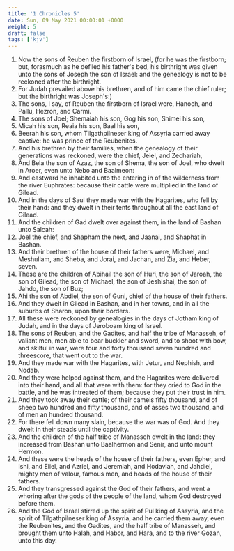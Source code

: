 ```yaml
---
title: '1 Chronicles 5'
date: Sun, 09 May 2021 00:00:01 +0000
weight: 5
draft: false
tags: ['kjv'] 
---
```


1. Now the sons of Reuben the firstborn of Israel, (for he was the firstborn; but, forasmuch as he defiled his father's bed, his birthright was given unto the sons of Joseph the son of Israel: and the genealogy is not to be reckoned after the birthright.
2. For Judah prevailed above his brethren, and of him came the chief ruler; but the birthright was Joseph's:)
3. The sons, I say, of Reuben the firstborn of Israel were, Hanoch, and Pallu, Hezron, and Carmi.
4. The sons of Joel; Shemaiah his son, Gog his son, Shimei his son,
5. Micah his son, Reaia his son, Baal his son,
6. Beerah his son, whom Tilgathpilneser king of Assyria carried away captive: he was prince of the Reubenites.
7. And his brethren by their families, when the genealogy of their generations was reckoned, were the chief, Jeiel, and Zechariah,
8. And Bela the son of Azaz, the son of Shema, the son of Joel, who dwelt in Aroer, even unto Nebo and Baalmeon:
9. And eastward he inhabited unto the entering in of the wilderness from the river Euphrates: because their cattle were multiplied in the land of Gilead.
10. And in the days of Saul they made war with the Hagarites, who fell by their hand: and they dwelt in their tents throughout all the east land of Gilead.
11. And the children of Gad dwelt over against them, in the land of Bashan unto Salcah:
12. Joel the chief, and Shapham the next, and Jaanai, and Shaphat in Bashan.
13. And their brethren of the house of their fathers were, Michael, and Meshullam, and Sheba, and Jorai, and Jachan, and Zia, and Heber, seven.
14. These are the children of Abihail the son of Huri, the son of Jaroah, the son of Gilead, the son of Michael, the son of Jeshishai, the son of Jahdo, the son of Buz;
15. Ahi the son of Abdiel, the son of Guni, chief of the house of their fathers.
16. And they dwelt in Gilead in Bashan, and in her towns, and in all the suburbs of Sharon, upon their borders.
17. All these were reckoned by genealogies in the days of Jotham king of Judah, and in the days of Jeroboam king of Israel.
18. The sons of Reuben, and the Gadites, and half the tribe of Manasseh, of valiant men, men able to bear buckler and sword, and to shoot with bow, and skilful in war, were four and forty thousand seven hundred and threescore, that went out to the war.
19. And they made war with the Hagarites, with Jetur, and Nephish, and Nodab.
20. And they were helped against them, and the Hagarites were delivered into their hand, and all that were with them: for they cried to God in the battle, and he was intreated of them; because they put their trust in him.
21. And they took away their cattle; of their camels fifty thousand, and of sheep two hundred and fifty thousand, and of asses two thousand, and of men an hundred thousand.
22. For there fell down many slain, because the war was of God. And they dwelt in their steads until the captivity.
23. And the children of the half tribe of Manasseh dwelt in the land: they increased from Bashan unto Baalhermon and Senir, and unto mount Hermon.
24. And these were the heads of the house of their fathers, even Epher, and Ishi, and Eliel, and Azriel, and Jeremiah, and Hodaviah, and Jahdiel, mighty men of valour, famous men, and heads of the house of their fathers.
25. And they transgressed against the God of their fathers, and went a whoring after the gods of the people of the land, whom God destroyed before them.
26. And the God of Israel stirred up the spirit of Pul king of Assyria, and the spirit of Tilgathpilneser king of Assyria, and he carried them away, even the Reubenites, and the Gadites, and the half tribe of Manasseh, and brought them unto Halah, and Habor, and Hara, and to the river Gozan, unto this day.

